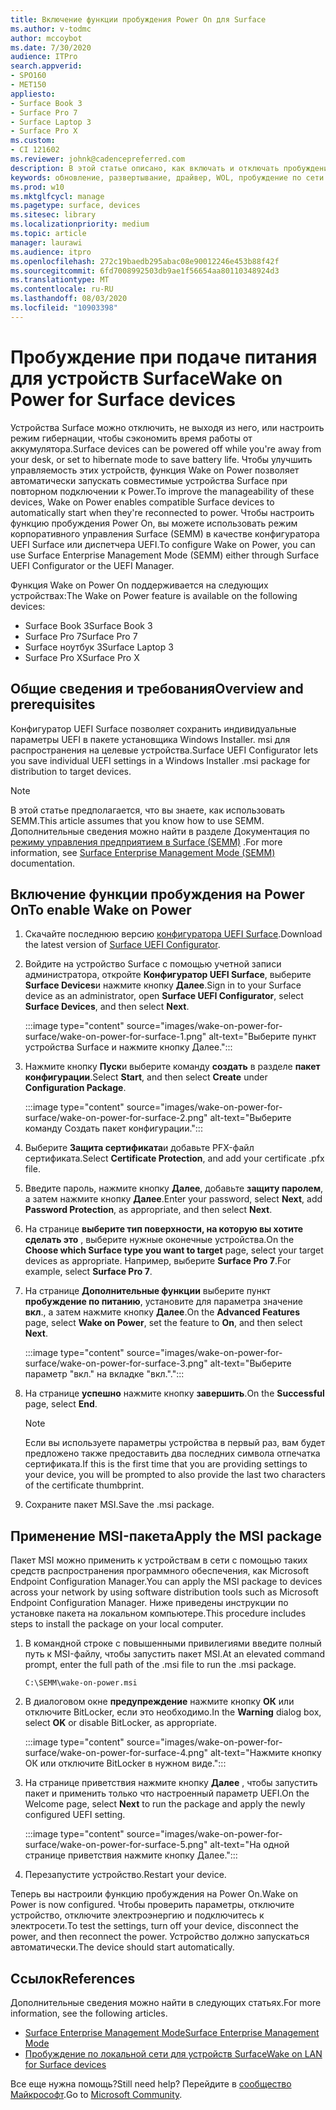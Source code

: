 ```yaml
---
title: Включение функции пробуждения Power On для Surface
ms.author: v-todmc
author: mccoybot
ms.date: 7/30/2020
audience: ITPro
search.appverid:
- SPO160
- MET150
appliesto:
- Surface Book 3
- Surface Pro 7
- Surface Laptop 3
- Surface Pro X
ms.custom:
- CI 121602
ms.reviewer: johnk@cadencepreferred.com
description: В этой статье описано, как включать и отключать пробуждение Power On для устройств Surface.
keywords: обновление, развертывание, драйвер, WOL, пробуждение по сети
ms.prod: w10
ms.mktglfcycl: manage
ms.pagetype: surface, devices
ms.sitesec: library
ms.localizationpriority: medium
ms.topic: article
manager: laurawi
ms.audience: itpro
ms.openlocfilehash: 272c19baedb295abac08e90012246e453b88f42f
ms.sourcegitcommit: 6fd7008992503db9ae1f56654aa80110348924d3
ms.translationtype: MT
ms.contentlocale: ru-RU
ms.lasthandoff: 08/03/2020
ms.locfileid: "10903398"
---
```

# <span data-ttu-id="38ff9-104">Пробуждение при подаче питания для устройств Surface</span><span class="sxs-lookup"><span data-stu-id="38ff9-104">Wake on Power for Surface devices</span></span>

<span data-ttu-id="38ff9-105">Устройства Surface можно отключить, не выходя из него, или настроить режим гибернации, чтобы сэкономить время работы от аккумулятора.</span><span class="sxs-lookup"><span data-stu-id="38ff9-105">Surface devices can be powered off while you're away from your desk, or set to hibernate mode to save battery life.</span></span> <span data-ttu-id="38ff9-106">Чтобы улучшить управляемость этих устройств, функция Wake on Power позволяет автоматически запускать совместимые устройства Surface при повторном подключении к Power.</span><span class="sxs-lookup"><span data-stu-id="38ff9-106">To improve the manageability of these devices, Wake on Power enables compatible Surface devices to automatically start when they're reconnected to power.</span></span> <span data-ttu-id="38ff9-107">Чтобы настроить функцию пробуждения Power On, вы можете использовать режим корпоративного управления Surface (SEMM) в качестве конфигуратора UEFI Surface или диспетчера UEFI.</span><span class="sxs-lookup"><span data-stu-id="38ff9-107">To configure Wake on Power, you can use Surface Enterprise Management Mode (SEMM) either through Surface UEFI Configurator or the UEFI Manager.</span></span>

<span data-ttu-id="38ff9-108">Функция Wake on Power On поддерживается на следующих устройствах:</span><span class="sxs-lookup"><span data-stu-id="38ff9-108">The Wake on Power feature is available on the following devices:</span></span>

- <span data-ttu-id="38ff9-109">Surface Book 3</span><span class="sxs-lookup"><span data-stu-id="38ff9-109">Surface Book 3</span></span>
- <span data-ttu-id="38ff9-110">Surface Pro 7</span><span class="sxs-lookup"><span data-stu-id="38ff9-110">Surface Pro 7</span></span>
- <span data-ttu-id="38ff9-111">Surface ноутбук 3</span><span class="sxs-lookup"><span data-stu-id="38ff9-111">Surface Laptop 3</span></span>
- <span data-ttu-id="38ff9-112">Surface Pro X</span><span class="sxs-lookup"><span data-stu-id="38ff9-112">Surface Pro X</span></span> 

## <span data-ttu-id="38ff9-113">Общие сведения и требования</span><span class="sxs-lookup"><span data-stu-id="38ff9-113">Overview and prerequisites</span></span>

<span data-ttu-id="38ff9-114">Конфигуратор UEFI Surface позволяет сохранить индивидуальные параметры UEFI в пакете установщика Windows Installer. msi для распространения на целевые устройства.</span><span class="sxs-lookup"><span data-stu-id="38ff9-114">Surface UEFI Configurator lets you save individual UEFI settings in a Windows Installer .msi package for distribution to target devices.</span></span> 

> [!NOTE]
> <span data-ttu-id="38ff9-115">В этой статье предполагается, что вы знаете, как использовать SEMM.</span><span class="sxs-lookup"><span data-stu-id="38ff9-115">This article assumes that you know how to use SEMM.</span></span> <span data-ttu-id="38ff9-116">Дополнительные сведения можно найти в разделе Документация по [режиму управления предприятием в Surface (SEMM)](surface-enterprise-management-mode.md) .</span><span class="sxs-lookup"><span data-stu-id="38ff9-116">For more information, see [Surface Enterprise Management Mode (SEMM)](surface-enterprise-management-mode.md) documentation.</span></span>

## <span data-ttu-id="38ff9-117">Включение функции пробуждения на Power On</span><span class="sxs-lookup"><span data-stu-id="38ff9-117">To enable Wake on Power</span></span>

1.  <span data-ttu-id="38ff9-118">Скачайте последнюю версию [конфигуратора UEFI Surface](https://www.microsoft.com/download/confirmation.aspx?id=46703).</span><span class="sxs-lookup"><span data-stu-id="38ff9-118">Download the latest version of [Surface UEFI Configurator](https://www.microsoft.com/download/confirmation.aspx?id=46703).</span></span>
2.  <span data-ttu-id="38ff9-119">Войдите на устройство Surface с помощью учетной записи администратора, откройте **Конфигуратор UEFI Surface**, выберите **Surface Devices**и нажмите кнопку **Далее**.</span><span class="sxs-lookup"><span data-stu-id="38ff9-119">Sign in to your Surface device as an administrator, open **Surface UEFI Configurator**, select **Surface Devices**, and then select **Next**.</span></span>

    :::image type="content" source="images/wake-on-power-for-surface/wake-on-power-for-surface-1.png" alt-text="Выберите пункт устройства Surface и нажмите кнопку Далее.":::
3.  <span data-ttu-id="38ff9-121">Нажмите кнопку **Пуск**и выберите команду **создать** в разделе **пакет конфигурации**.</span><span class="sxs-lookup"><span data-stu-id="38ff9-121">Select **Start**, and then select **Create** under **Configuration Package**.</span></span>

    :::image type="content" source="images/wake-on-power-for-surface/wake-on-power-for-surface-2.png" alt-text="Выберите команду Создать пакет конфигурации.":::
4.  <span data-ttu-id="38ff9-123">Выберите **Защита сертификата**и добавьте PFX-файл сертификата.</span><span class="sxs-lookup"><span data-stu-id="38ff9-123">Select **Certificate Protection**, and add your certificate .pfx file.</span></span> 
5. <span data-ttu-id="38ff9-124">Введите пароль, нажмите кнопку **Далее**, добавьте **защиту паролем**, а затем нажмите кнопку **Далее**.</span><span class="sxs-lookup"><span data-stu-id="38ff9-124">Enter your password, select **Next**, add **Password Protection**, as appropriate, and then select **Next**.</span></span>
6.  <span data-ttu-id="38ff9-125">На странице **выберите тип поверхности, на которую вы хотите сделать это** , выберите нужные оконечные устройства.</span><span class="sxs-lookup"><span data-stu-id="38ff9-125">On the **Choose which Surface type you want to target** page, select your target devices as appropriate.</span></span> <span data-ttu-id="38ff9-126">Например, выберите **Surface Pro 7**.</span><span class="sxs-lookup"><span data-stu-id="38ff9-126">For example, select **Surface Pro 7**.</span></span>
7.  <span data-ttu-id="38ff9-127">На странице **Дополнительные функции** выберите пункт **пробуждение по питанию**, установите для параметра значение **вкл**., а затем нажмите кнопку **Далее**.</span><span class="sxs-lookup"><span data-stu-id="38ff9-127">On the **Advanced Features** page, select **Wake on Power**, set the feature to **On**, and then select **Next**.</span></span>

    :::image type="content" source="images/wake-on-power-for-surface/wake-on-power-for-surface-3.png" alt-text="Выберите параметр "вкл." на вкладке "вкл."."::: 
8.  <span data-ttu-id="38ff9-129">На странице **успешно** нажмите кнопку **завершить**.</span><span class="sxs-lookup"><span data-stu-id="38ff9-129">On the **Successful** page, select **End**.</span></span>

    > [!NOTE]
    > <span data-ttu-id="38ff9-130">Если вы используете параметры устройства в первый раз, вам будет предложено также предоставить два последних символа отпечатка сертификата.</span><span class="sxs-lookup"><span data-stu-id="38ff9-130">If this is the first time that you are providing settings to your device, you will be prompted to also provide the last two characters of the certificate thumbprint.</span></span> 
9.  <span data-ttu-id="38ff9-131">Сохраните пакет MSI.</span><span class="sxs-lookup"><span data-stu-id="38ff9-131">Save the .msi package.</span></span> 

## <span data-ttu-id="38ff9-132">Применение MSI-пакета</span><span class="sxs-lookup"><span data-stu-id="38ff9-132">Apply the MSI package</span></span> 

<span data-ttu-id="38ff9-133">Пакет MSI можно применить к устройствам в сети с помощью таких средств распространения программного обеспечения, как Microsoft Endpoint Configuration Manager.</span><span class="sxs-lookup"><span data-stu-id="38ff9-133">You can apply the MSI package to devices across your network by using software distribution tools such as Microsoft Endpoint Configuration Manager.</span></span> <span data-ttu-id="38ff9-134">Ниже приведены инструкции по установке пакета на локальном компьютере.</span><span class="sxs-lookup"><span data-stu-id="38ff9-134">This procedure includes steps to install the package on your local computer.</span></span> 

1.  <span data-ttu-id="38ff9-135">В командной строке с повышенными привилегиями введите полный путь к MSI-файлу, чтобы запустить пакет MSI.</span><span class="sxs-lookup"><span data-stu-id="38ff9-135">At an elevated command prompt, enter the full path of the .msi file to run the .msi package.</span></span> 

    ```
    C:\SEMM\wake-on-power.msi 
    ```

2.  <span data-ttu-id="38ff9-136">В диалоговом окне **предупреждение** нажмите кнопку **ОК** или отключите BitLocker, если это необходимо.</span><span class="sxs-lookup"><span data-stu-id="38ff9-136">In the **Warning** dialog box, select **OK** or disable BitLocker, as appropriate.</span></span>

    :::image type="content" source="images/wake-on-power-for-surface/wake-on-power-for-surface-4.png" alt-text="Нажмите кнопку ОК или отключите BitLocker в нужном виде.":::
3.  <span data-ttu-id="38ff9-138">На странице приветствия нажмите кнопку **Далее** , чтобы запустить пакет и применить только что настроенный параметр UEFI.</span><span class="sxs-lookup"><span data-stu-id="38ff9-138">On the Welcome page, select **Next** to run the package and apply the newly configured UEFI setting.</span></span>

    :::image type="content" source="images/wake-on-power-for-surface/wake-on-power-for-surface-5.png" alt-text="На одной странице приветствия нажмите кнопку Далее.":::
4.  <span data-ttu-id="38ff9-140">Перезапустите устройство.</span><span class="sxs-lookup"><span data-stu-id="38ff9-140">Restart your device.</span></span> 

<span data-ttu-id="38ff9-141">Теперь вы настроили функцию пробуждения на Power On.</span><span class="sxs-lookup"><span data-stu-id="38ff9-141">Wake on Power is now configured.</span></span> <span data-ttu-id="38ff9-142">Чтобы проверить параметры, отключите устройство, отключите электроэнергию и подключитесь к электросети.</span><span class="sxs-lookup"><span data-stu-id="38ff9-142">To test the settings, turn off your device, disconnect the power, and then reconnect the power.</span></span> <span data-ttu-id="38ff9-143">Устройство должно запускаться автоматически.</span><span class="sxs-lookup"><span data-stu-id="38ff9-143">The device should start automatically.</span></span> 

## <span data-ttu-id="38ff9-144">Ссылок</span><span class="sxs-lookup"><span data-stu-id="38ff9-144">References</span></span>

<span data-ttu-id="38ff9-145">Дополнительные сведения можно найти в следующих статьях.</span><span class="sxs-lookup"><span data-stu-id="38ff9-145">For more information, see the following articles.</span></span> 

- [<span data-ttu-id="38ff9-146">Surface Enterprise Management Mode</span><span class="sxs-lookup"><span data-stu-id="38ff9-146">Surface Enterprise Management Mode</span></span>](surface-enterprise-management-mode.md)
- [<span data-ttu-id="38ff9-147">Пробуждение по локальной сети для устройств Surface</span><span class="sxs-lookup"><span data-stu-id="38ff9-147">Wake on LAN for Surface devices</span></span>](wake-on-lan-for-surface-devices.md)

<span data-ttu-id="38ff9-148">Все еще нужна помощь?</span><span class="sxs-lookup"><span data-stu-id="38ff9-148">Still need help?</span></span> <span data-ttu-id="38ff9-149">Перейдите в [сообщество Майкрософт](https://answers.microsoft.com/).</span><span class="sxs-lookup"><span data-stu-id="38ff9-149">Go to [Microsoft Community](https://answers.microsoft.com/).</span></span>